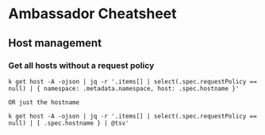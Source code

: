 # Ambassador Cheatsheet

## Host management

### Get all hosts without a request policy

```
k get host -A -ojson | jq -r '.items[] | select(.spec.requestPolicy == null) | { namespace: .metadata.namespace, host: .spec.hostname }'

OR just the hostname

k get host -A -ojson | jq -r '.items[] | select(.spec.requestPolicy == null) | [ .spec.hostname } | @tsv'

```
